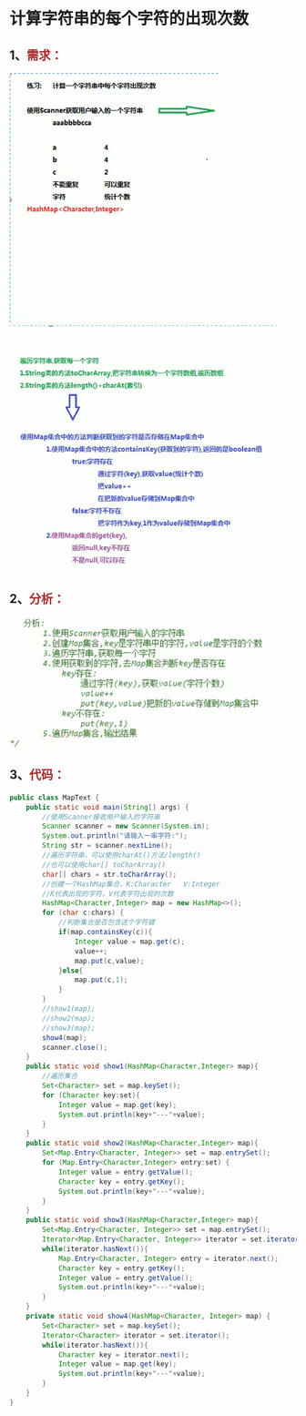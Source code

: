 # 计算字符串的每个字符的出现次数

## 1、<span style="color:brown">需求：</span>

<img src="https://raw.githubusercontent.com/root-bine/image/main/Typora-image/%E8%AE%A1%E7%AE%97%E5%AD%97%E7%AC%A6%E5%87%BA%E7%8E%B0%E6%AC%A1%E6%95%B0.png" alt="范例1" style="zoom: 67%;" />

<img src="https://raw.githubusercontent.com/root-bine/image/main/Typora-image/%E5%AD%97%E7%AC%A6%E8%8C%83%E4%BE%8B%E7%9A%84%E5%8E%9F%E7%90%86.png" alt="范例2" style="zoom:67%;" />

## 2、<span style="color:brown">分析：</span>

![分析](https://raw.githubusercontent.com/root-bine/image/main/Typora-image/%E5%AD%97%E7%AC%A6%E8%8C%83%E4%BE%8B%E7%9A%84%E6%AD%A5%E9%AA%A4.png)

## 3、<span style="color:brown">代码：</span>

```java
public class MapText {
    public static void main(String[] args) {
        //使用Scanner接收用户输入的字符串
        Scanner scanner = new Scanner(System.in);
        System.out.println("请输入一串字符:");
        String str = scanner.nextLine();
        //遍历字符串，可以使用charAt()方法/length()
        //也可以使用char[] toCharArray()
        char[] chars = str.toCharArray();
        //创建一个HashMap集合，K:Character   V:Integer
        //K代表出现的字符，V代表字符出现的次数
        HashMap<Character,Integer> map = new HashMap<>();
        for (char c:chars) {
            //判断集合是否包含这个字符键
            if(map.containsKey(c)){
                Integer value = map.get(c);
                value++;
                map.put(c,value);
            }else{
                map.put(c,1);
            }
        }
        //show1(map);
        //show2(map);
        //show3(map);
        show4(map);
        scanner.close();
    }
    public static void show1(HashMap<Character,Integer> map){
        //遍历集合
        Set<Character> set = map.keySet();
        for (Character key:set){
            Integer value = map.get(key);
            System.out.println(key+"---"+value);
        }
    }
    public static void show2(HashMap<Character,Integer> map){
        Set<Map.Entry<Character, Integer>> set = map.entrySet();
        for (Map.Entry<Character,Integer> entry:set) {
            Integer value = entry.getValue();
            Character key = entry.getKey();
            System.out.println(key+"---"+value);
        }
    }
    public static void show3(HashMap<Character,Integer> map){
        Set<Map.Entry<Character, Integer>> set = map.entrySet();
        Iterator<Map.Entry<Character, Integer>> iterator = set.iterator();
        while(iterator.hasNext()){
            Map.Entry<Character, Integer> entry = iterator.next();
            Character key = entry.getKey();
            Integer value = entry.getValue();
            System.out.println(key+"---"+value);
        }
    }
    private static void show4(HashMap<Character, Integer> map) {
        Set<Character> set = map.keySet();
        Iterator<Character> iterator = set.iterator();
        while(iterator.hasNext()){
            Character key = iterator.next();
            Integer value = map.get(key);
            System.out.println(key+"---"+value);
        }
    }
}
```

